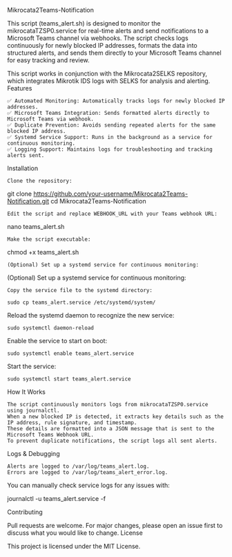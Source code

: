 Mikrocata2Teams-Notification

This script (teams_alert.sh) is designed to monitor the mikrocataTZSP0.service for real-time alerts and send notifications to a Microsoft Teams channel via webhooks. The script checks logs continuously for newly blocked IP addresses, formats the data into structured alerts, and sends them directly to your Microsoft Teams channel for easy tracking and review.

This script works in conjunction with the Mikrocata2SELKS repository, which integrates Mikrotik IDS logs with SELKS for analysis and alerting.
Features

    ✅ Automated Monitoring: Automatically tracks logs for newly blocked IP addresses.
    ✅ Microsoft Teams Integration: Sends formatted alerts directly to Microsoft Teams via webhook.
    ✅ Duplicate Prevention: Avoids sending repeated alerts for the same blocked IP address.
    ✅ Systemd Service Support: Runs in the background as a service for continuous monitoring.
    ✅ Logging Support: Maintains logs for troubleshooting and tracking alerts sent.

Installation

    Clone the repository:

git clone https://github.com/your-username/Mikrocata2Teams-Notification.git
cd Mikrocata2Teams-Notification

    Edit the script and replace WEBHOOK_URL with your Teams webhook URL:

nano teams_alert.sh

    Make the script executable:

chmod +x teams_alert.sh

    (Optional) Set up a systemd service for continuous monitoring:

(Optional) Set up a systemd service for continuous monitoring:

    Copy the service file to the systemd directory:

    sudo cp teams_alert.service /etc/systemd/system/

Reload the systemd daemon to recognize the new service:

    sudo systemctl daemon-reload

Enable the service to start on boot:

    sudo systemctl enable teams_alert.service

Start the service:

    sudo systemctl start teams_alert.service

How It Works

    The script continuously monitors logs from mikrocataTZSP0.service using journalctl.
    When a new blocked IP is detected, it extracts key details such as the IP address, rule signature, and timestamp.
    These details are formatted into a JSON message that is sent to the Microsoft Teams Webhook URL.
    To prevent duplicate notifications, the script logs all sent alerts.

Logs & Debugging

    Alerts are logged to /var/log/teams_alert.log.
    Errors are logged to /var/log/teams_alert_error.log.

You can manually check service logs for any issues with:

journalctl -u teams_alert.service -f

Contributing

Pull requests are welcome. For major changes, please open an issue first to discuss what you would like to change.
License

This project is licensed under the MIT License.
